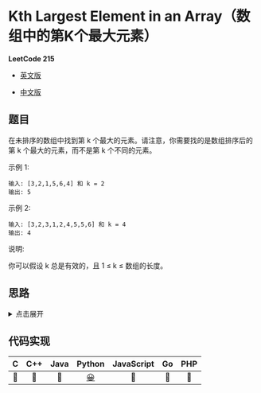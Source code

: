 # Kth Largest Element in an Array（数组中的第K个最大元素）

**LeetCode 215**

- [英文版](https://leetcode.com/problems/kth-largest-element-in-an-array/)

- [中文版](https://leetcode-cn.com/problems/kth-largest-element-in-an-array/)

## 题目
在未排序的数组中找到第 k 个最大的元素。请注意，你需要找的是数组排序后的第 k 个最大的元素，而不是第 k 个不同的元素。

示例 1:
```
输入: [3,2,1,5,6,4] 和 k = 2
输出: 5
```
示例 2:
```
输入: [3,2,3,1,2,4,5,5,6] 和 k = 4
输出: 4
```

说明:

你可以假设 k 总是有效的，且 1 ≤ k ≤ 数组的长度。

## 思路
<details>
<summary>点击展开</summary>
使用快速排序的思想
</details>

## 代码实现

| C | C++ | Java | Python | JavaScript | Go | PHP |
| :--: | :--: | :--: | :--: | :--: | :--: | :--: |
| 🤔 | 🤔 | 🤔 | [😀](KthLargestElement.py) | 🤔 | 🤔 | 🤔 |
